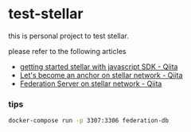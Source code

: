 # test-stellar

this is personal project to test stellar.

please refer to the following articles

- [getting started stellar with javascript SDK - Qiita](http://qiita.com/KumanoT/items/059a32a62af34f74a28d)
- [Let's become an anchor on stellar network - Qiita](http://qiita.com/KumanoT/items/41d32aa44b3e5d32d9ed)
- [Federation Server on stellar network - Qiita](http://qiita.com/KumanoT/items/5fc823724c87b7462c37)


### tips

```bash
docker-compose run -p 3307:3306 federation-db
```
